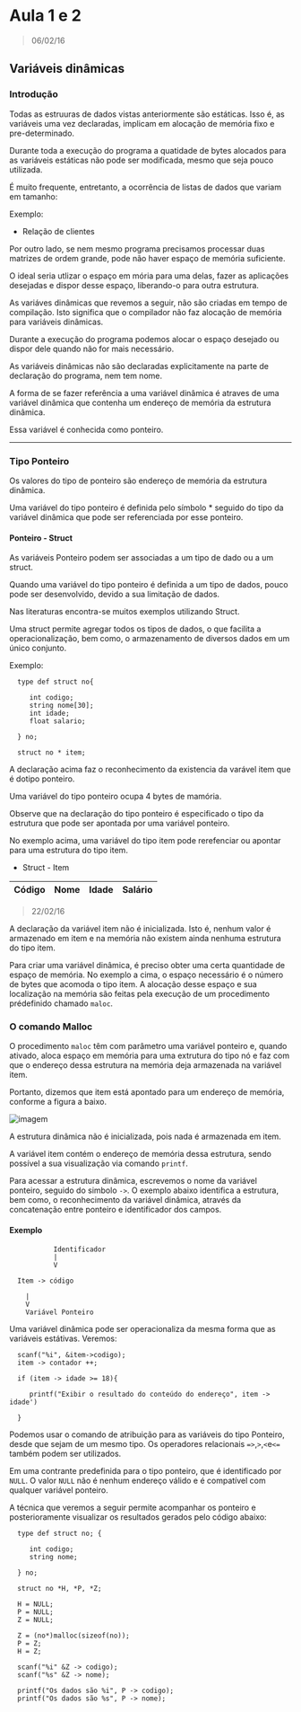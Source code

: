 # Aula 1 e 2

> 06/02/16

## Variáveis dinâmicas

### Introdução

Todas as estruuras de dados vistas anteriormente são estáticas. Isso é, as variáveis uma vez declaradas, implicam em alocação de memória fixo e pre-determinado.

Durante toda a execução do programa a quatidade de bytes alocados para as variáveis estáticas não pode ser modificada, mesmo que seja pouco utilizada.

É muito frequente, entretanto, a ocorrência de listas de dados que variam em tamanho:

Exemplo:
   - Relação de clientes

Por outro lado, se nem mesmo programa precisamos processar duas matrizes de ordem grande, pode não haver espaço de memória suficiente.

O ideal seria utlizar o espaço em mória para uma delas, fazer as aplicações desejadas e dispor desse espaço, liberando-o para outra estrutura.

As variáves dinâmicas que revemos a seguir, não são criadas em tempo de compilação. Isto significa que o compilador não faz alocação de memória para variáveis dinâmicas.

Durante a execução do programa podemos alocar o espaço desejado ou dispor dele quando não for mais necessário.

As variáveis dinâmicas não são declaradas explicitamente na parte de declaração do programa, nem tem nome.

A forma de se fazer referência a uma variável dinâmica é atraves de uma variável dinâmica que contenha um endereço de memória da estrutura dinâmica.

Essa variável é conhecida como ponteiro.

------------------------------

### Tipo Ponteiro

Os valores do tipo de ponteiro são endereço de memória da estrutura dinâmica.

Uma variável do tipo ponteiro é definida pelo símbolo \* seguido do tipo da variável dinâmica que pode ser referenciada por esse ponteiro.

#### Ponteiro - Struct

As variáveis Ponteiro podem ser associadas a um tipo de dado ou a um struct.

Quando uma variável do tipo ponteiro é definida a um tipo de dados, pouco pode ser desenvolvido, devido a sua limitação de dados.

Nas literaturas encontra-se muitos exemplos utilizando Struct.

Uma struct permite agregar todos os tipos de dados, o que facilita a operacionalização, bem como, o armazenamento de diversos dados em um único conjunto.

Exemplo:

      type def struct no{

         int codigo;
         string nome[30];
         int idade;
         float salario;

      } no;

      struct no * item;

A declaração acima faz o reconhecimento da existencia da varável item que é dotipo ponteiro.

Uma variável do tipo ponteiro ocupa 4 bytes de mamória.

Observe que na declaração do tipo ponteiro é especificado o tipo da estrutura que pode ser apontada por uma variável ponteiro.

No exemplo acima, uma variável do tipo item pode rerefenciar ou apontar para uma estrutura do tipo item.

- Struct - Item

| Código | Nome | Idade | Salário |
|--------|------|-------|---------|

> 22/02/16

A declaração da variável item não é inicializada. Isto é, nenhum valor é armazenado em item e na memória não existem ainda nenhuma estrutura do tipo item.

Para criar uma variável dinâmica, é preciso obter uma certa quantidade de espaço de memória. No exemplo a cima, o espaço necessário é o número de bytes que acomoda o tipo item. A alocação desse espaço e sua localização na memória são feitas pela execução de um procedimento prédefinido chamado `maloc`.

### O comando Malloc

O procedimento `maloc` têm com parâmetro uma variável ponteiro e, quando ativado, aloca espaço em memória para uma extrutura do tipo nó e faz com que o endereço dessa estrutura na memória deja armazenada na variável item.

Portanto, dizemos que item está apontado para um endereço de memória, conforme a figura a baixo.


![imagem](https://raw.githubusercontent.com/z4r4tu5tr4/aulas/master/ED001A/estrutura.-.aula.2.jpg)


A estrutura dinâmica não é inicializada, pois nada é armazenada em item.

A variável item contém o endereço de memória dessa estrutura, sendo possível a sua visualização via comando `printf`.

Para acessar a estrutura dinâmica, escrevemos o nome da variável ponteiro, seguido do simbolo `->`. O exemplo abaixo identifica a estrutura, bem como, o reconhecimento da variável dinâmica, através da concatenação entre ponteiro e identificador dos campos.

#### Exemplo

               Identificador
               |
               V

      Item -> código

        |
        V
        Variável Ponteiro


Uma variável dinâmica pode ser operacionaliza da mesma forma que as variáveis estátivas. Veremos:


      scanf("%i", &item->codigo);
      item -> contador ++;

      if (item -> idade >= 18){

         printf("Exibir o resultado do conteúdo do endereço", item -> idade')

      }

Podemos usar o comando de atribuição para as variáveis do tipo Ponteiro, desde que sejam de um mesmo tipo. Os operadores relacionais `=>`,`>`,`<`e`<=` também podem ser utilizados.

Em uma contrante predefinida para o tipo ponteiro, que é identificado por `NULL`. O valor `NULL` não é nenhum endereço válido e é compatível com qualquer variável ponteiro.

A técnica que veremos a seguir permite acompanhar os ponteiro e posterioramente visualizar os resultados gerados pelo código abaixo:

      type def struct no; {

         int codigo;
         string nome;

      } no;

      struct no *H, *P, *Z;

      H = NULL;
      P = NULL;
      Z = NULL;

      Z = (no*)malloc(sizeof(no));
      P = Z;
      H = Z;

      scanf("%i" &Z -> codigo);
      scanf("%s" &Z -> nome);

      printf("Os dados são %i", P -> codigo);
      printf("Os dados são %s", P -> nome);
